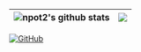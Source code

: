 | <img align="center" src="https://github-readme-stats.vercel.app/api?username=npot2&show_icons=true&include_all_commits=true&theme=onedark&hide_border=true" alt="npot2's github stats" /> | <img align="center" src="https://github-readme-stats.vercel.app/api/top-langs/?username=npot2&layout=compact&theme=onedark&hide_border=true" /> |
| ----- | ----- |

[![GitHub](https://img.shields.io/github/followers/npot2?style=social)](https://github.com/npot2)
